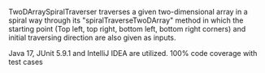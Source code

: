 TwoDArraySpiralTraverser traverses a given two-dimensional array in a spiral way through its "spiralTraverseTwoDArray" method in which the starting point (Top left, top right, bottom left, bottom right corners) and initial traversing direction are also given as inputs.

Java 17, JUnit 5.9.1 and IntelliJ IDEA are utilized. 100% code coverage with test cases
